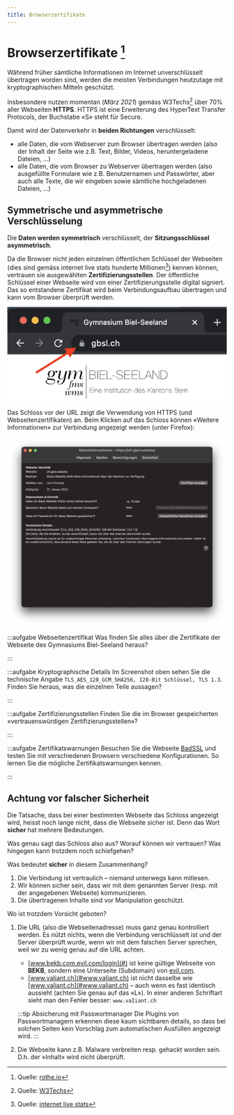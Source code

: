 ```yaml
---
title: Browserzertifikate
---
```



# Browserzertifikate [^1]
Während früher sämtliche Informationen im Internet unverschlüsselt übertragen worden sind, werden die meisten Verbindungen heutzutage mit kryptographischen Mitteln geschützt.

Insbesondere nutzen momentan (*März 2021*) gemäss W3Techs[^2] über 70% aller Webseiten **HTTPS**. HTTPS ist eine Erweiterung des HyperText Transfer Protocols, der Buchstabe «S» steht für Secure.

Damit wird der Datenverkehr in **beiden Richtungen** verschlüsselt:
- alle Daten, die vom Webserver zum Browser übertragen werden (also der Inhalt der Seite wie z.B. Text, Bilder, Videos, heruntergeladene Dateien, ...)
- alle Daten, die vom Browser zu Webserver übertragen werden (also ausgefüllte Formulare wie z.B. Benutzernamen und Passwörter, aber auch alle Texte, die wir eingeben sowie sämtliche hochgeladenen Dateien, ...)

## Symmetrische und asymmetrische Verschlüsselung
Die **Daten werden symmetrisch** verschlüsselt, der **Sitzungsschlüssel asymmetrisch**.

Da die Browser nicht jeden einzelnen öffentlichen Schlüssel der Webseiten (dies sind gemäss internet live stats hunderte Millionen[^3]) kennen können, vertrauen sie ausgewählten **Zertifizierungsstellen**. Der öffentliche Schlüssel einer Webseite wird von einer Zertifizierungsstelle digital signiert. Das so entstandene Zertifikat wird beim Verbindungsaufbau übertragen und kann vom Browser überprüft werden.

![Webseitenzertifikate --width=400px](images/https-gbsl.ch.png)

Das Schloss vor der URL zeigt die Verwendung von HTTPS (und Webseitenzertifikaten) an.
Beim Klicken auf das Schloss können «Weitere Informationen» zur Verbindung angezeigt werden (unter Firefox):

![Informationen zur Webseite](images/certs-ofi.gbsl.website.png)

:::aufgabe Webseitenzertifikat
Was finden Sie alles über die Zertifikate der Webseite des Gymnasiums Biel-Seeland heraus?

<Answer type="text" webKey="e39bd1c8-631e-4b4c-b2de-5569e50937d5" />

:::

:::aufgabe Kryptographische Details
Im Screenshot oben sehen Sie die technische Angabe `TLS_AES_128_GCM_SHA256, 128-Bit Schlüssel, TLS 1.3`. Finden Sie heraus, was die einzelnen Teile aussagen?

<Answer type="text" webKey="ab1dae9c-54af-48bf-a390-fdccd9bd6471" />

:::

:::aufgabe Zertifizierungsstellen
Finden Sie die im Browser gespeicherten «vertrauenswürdigen Zertifizierungsstellen»?

<Answer type="text" webKey="caf647b0-ba95-4cf3-8824-150558348c45" />
:::

:::aufgabe Zertifikatswarnungen
Besuchen Sie die Webseite [BadSSL](https://badssl.com/) und testen Sie mit verschiedenen Browsern verschiedene Konfigurationen. So lernen Sie die mögliche Zertifikatswarnungen kennen.

<Answer type="text" webKey="893cdb6f-75bd-4bfd-8009-0f84ea0360af" />
:::

## Achtung vor falscher Sicherheit
Die Tatsache, dass bei einer bestimmten Webseite das Schloss angezeigt wird, heisst noch lange nicht, dass die Webseite sicher ist. Denn das Wort **sicher** hat mehrere Bedeutungen.

Was genau sagt das Schloss also aus? Worauf können wir vertrauen? Was hingegen kann trotzdem noch schiefgehen?

Was bedeutet **sicher** in diesem Zusammenhang?
1. Die Verbindung ist vertraulich – niemand unterwegs kann mitlesen.
2. Wir können sicher sein, dass wir mit dem genannten Server (resp. mit der angegebenen Webseite) kommunizieren.
3. Die übertragenen Inhalte sind vor Manipulation geschützt.

Wo ist trotzdem Vorsicht geboten?

1. Die URL (also die Webseitenadresse) muss ganz genau kontrolliert werden. Es nützt nichts, wenn die Verbindung verschlüsselt ist und der Server überprüft wurde, wenn wir mit dem falschen Server sprechen, weil wir zu wenig genau auf die URL achten.
   - [www.bekb.com.evil.com/login](#) ist keine gültige Webseite von **BEKB**, sondern eine Unterseite (Subdomain) von [evil.com](#).
   - [www.vaIiant.ch](#www.vaIiant.ch) ist nicht dasselbe wie [www.valiant.ch](#www.valiant.ch) – auch wenn es fast identisch aussieht (achten Sie genau auf das «L»). In einer anderen Schriftart sieht man den Fehler besser: `www.vaIiant.ch`  

    :::tip Absicherung mit Passwortmanager
    Die Plugins von Passwortmanagern erkennen diese kaum sichtbaren details, so dass bei solchen Seiten kein Vorschlag zum automatischen Ausfüllen angezeigt wird.
    :::

2. Die Webseite kann z.B. Malware verbreiten resp. gehackt worden sein. D.h. der «Inhalt» wird nicht überprüft.


[^1]: Quelle: [rothe.io](https://rothe.io/?b=crypto&p=351437)
[^2]: Quelle: [W3Techs](https://w3techs.com/technologies/details/ce-httpsdefault)
[^3]: Quelle: [internet live stats](https://www.internetlivestats.com/total-number-of-websites/)
